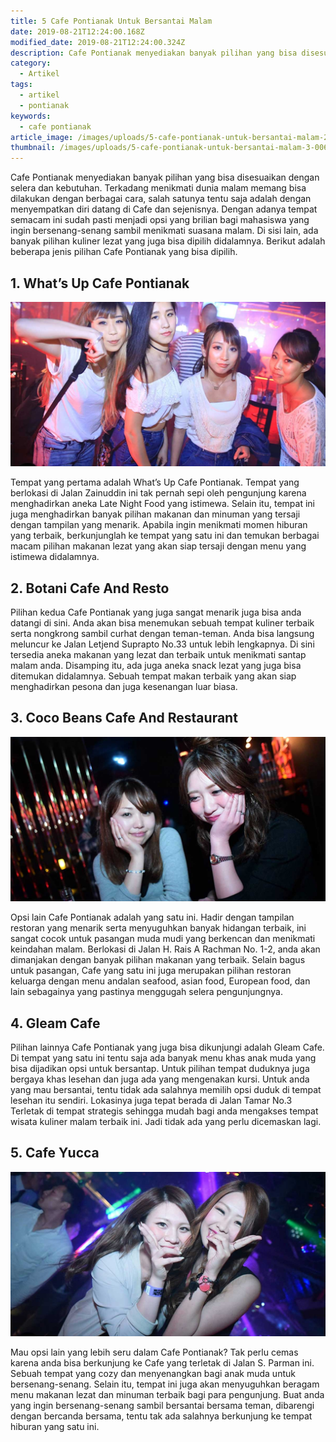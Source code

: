 ```yaml
---
title: 5 Cafe Pontianak Untuk Bersantai Malam
date: 2019-08-21T12:24:00.168Z
modified_date: 2019-08-21T12:24:00.324Z
description: Cafe Pontianak menyediakan banyak pilihan yang bisa disesuaikan dengan selera dan kebutuhan. Terkadang menikmati dunia malam memang bisa dilakukan.
category:
  - Artikel
tags:
  - artikel
  - pontianak
keywords:
  - cafe pontianak
article_image: /images/uploads/5-cafe-pontianak-untuk-bersantai-malam-2.jpg
thumbnail: /images/uploads/5-cafe-pontianak-untuk-bersantai-malam-3-006.jpg
---
```

Cafe Pontianak menyediakan banyak pilihan yang bisa disesuaikan dengan selera dan kebutuhan. Terkadang menikmati dunia malam memang bisa dilakukan dengan berbagai cara, salah satunya tentu saja adalah dengan menyempatkan diri datang di Cafe dan sejenisnya. Dengan adanya tempat semacam ini sudah pasti menjadi opsi yang brilian bagi mahasiswa yang ingin bersenang-senang sambil menikmati suasana malam. Di sisi lain, ada banyak pilihan kuliner lezat yang juga bisa dipilih didalamnya. Berikut adalah beberapa jenis pilihan Cafe Pontianak yang bisa dipilih.



## 1. What’s Up Cafe Pontianak

![5 Cafe Pontianak Untuk Bersantai Malam](/images/uploads/5-cafe-pontianak-untuk-bersantai-malam-3.jpg)

Tempat yang pertama adalah What’s Up Cafe Pontianak. Tempat yang berlokasi di Jalan Zainuddin ini tak pernah sepi oleh pengunjung karena menghadirkan aneka Late Night Food yang istimewa. Selain itu, tempat ini juga menghadirkan banyak pilihan makanan dan minuman yang tersaji dengan tampilan yang menarik. Apabila ingin menikmati momen hiburan yang terbaik, berkunjunglah ke tempat yang satu ini dan temukan berbagai macam pilihan makanan lezat yang akan siap tersaji dengan menu yang istimewa didalamnya. 



## 2. Botani Cafe And Resto

Pilihan kedua Cafe Pontianak yang juga sangat menarik juga bisa anda datangi di sini. Anda akan bisa menemukan sebuah tempat kuliner terbaik serta nongkrong sambil curhat dengan teman-teman. Anda bisa langsung meluncur ke Jalan Letjend Suprapto No.33 untuk lebih lengkapnya. Di sini tersedia aneka makanan yang lezat dan terbaik untuk menikmati santap malam anda. Disamping itu, ada juga aneka snack lezat yang juga bisa ditemukan didalamnya. Sebuah tempat makan terbaik yang akan siap menghadirkan pesona dan juga kesenangan luar biasa.



## 3. Coco Beans Cafe And Restaurant

![5 Cafe Pontianak Untuk Bersantai Malam](/images/uploads/5-cafe-pontianak-untuk-bersantai-malam-2.jpg)

Opsi lain Cafe Pontianak adalah yang satu ini. Hadir dengan tampilan restoran yang menarik serta menyuguhkan banyak hidangan terbaik, ini sangat cocok untuk pasangan muda mudi yang berkencan dan menikmati keindahan malam. Berlokasi di Jalan H. Rais A Rachman No. 1-2, anda akan dimanjakan dengan banyak pilihan makanan yang terbaik. Selain bagus untuk pasangan, Cafe yang satu ini juga merupakan pilihan restoran keluarga dengan menu andalan seafood, asian food, European food, dan lain sebagainya yang pastinya menggugah selera pengunjungnya.



## 4. Gleam Cafe

Pilihan lainnya Cafe Pontianak yang juga bisa dikunjungi adalah Gleam Cafe. Di tempat yang satu ini tentu saja ada banyak menu khas anak muda yang bisa dijadikan opsi untuk bersantap. Untuk pilihan tempat duduknya juga bergaya khas lesehan dan juga ada yang mengenakan kursi. Untuk anda yang mau bersantai, tentu tidak ada salahnya memilih opsi duduk di tempat lesehan itu sendiri. Lokasinya juga tepat berada di Jalan Tamar No.3 Terletak di tempat strategis sehingga mudah bagi anda mengakses tempat wisata kuliner malam terbaik ini. Jadi tidak ada yang perlu dicemaskan lagi.



## 5. Cafe Yucca

![5 Cafe Pontianak Untuk Bersantai Malam](/images/uploads/5-cafe-pontianak-untuk-bersantai-malam-1.jpg)

Mau opsi lain yang lebih seru dalam Cafe Pontianak? Tak perlu cemas karena anda bisa berkunjung ke Cafe yang terletak di Jalan S. Parman ini. Sebuah tempat yang cozy dan menyenangkan bagi anak muda untuk bersenang-senang. Selain itu, tempat ini juga akan menyuguhkan beragam menu makanan lezat dan minuman terbaik bagi para pengunjung. Buat anda yang ingin bersenang-senang sambil bersantai bersama teman, dibarengi dengan bercanda bersama, tentu tak ada salahnya berkunjung ke tempat hiburan yang satu ini.
